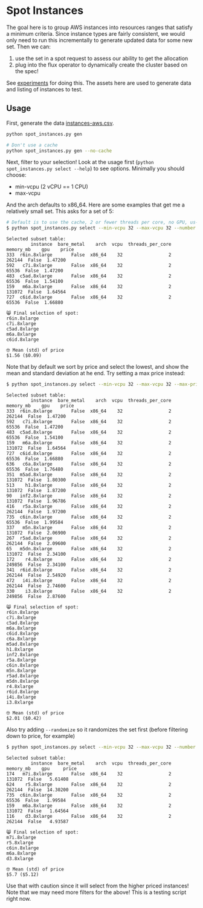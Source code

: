 # Spot Instances

The goal here is to group AWS instances into resources ranges that satisfy a minimum criteria.
Since instance types are fairly consistent, we would only need to run this incrementally to generate updated
data for some new set. Then we can:

1. use the set in a spot request to assess our ability to get the allocation
2. plug into the flux operator to dynamically create the cluster based on the spec!

See [experiments](experiments) for doing this. The assets here are used to generate data and listing
of instances to test.


## Usage

First, generate the data [instances-aws.csv](instances-aws.csv).

```bash
python spot_instances.py gen

# Don't use a cache
python spot_instances.py gen --no-cache
```

Next, filter to your selection! Look at the usage first (`python spot_instances.py select --help`) to see options. Minimally you should choose:

 - min-vcpu (2 vCPU == 1 CPU)
 - max-vcpu

And the arch defaults to x86_64. Here are some examples that get me a relatively small set. This asks for a set of 5:

```bash
# Default is to use the cache, 2 or fewer threads per core, no GPU, us-east-1
$ python spot_instances.py select --min-vcpu 32 --max-vcpu 32 --number 5
```
```console
Selected subset table:
         instance  bare_metal    arch  vcpu  threads_per_core  memory_mb    gpu    price
333  r6in.8xlarge       False  x86_64    32                 2     262144  False  1.47200
592   c7i.8xlarge       False  x86_64    32                 2      65536  False  1.47200
483  c5ad.8xlarge       False  x86_64    32                 2      65536  False  1.54100
159   m6a.8xlarge       False  x86_64    32                 2     131072  False  1.64564
727  c6id.8xlarge       False  x86_64    32                 2      65536  False  1.66880

😸️ Final selection of spot:
r6in.8xlarge
c7i.8xlarge
c5ad.8xlarge
m6a.8xlarge
c6id.8xlarge

🤓️ Mean (std) of price
$1.56 ($0.09)
```

Note that by default we sort by price and select the lowest, and show the mean and standard deviation at he end.
Try setting a max price instead:

```bash
$ python spot_instances.py select --min-vcpu 32 --max-vcpu 32 --max-price 3
```
```console
Selected subset table:
         instance  bare_metal    arch  vcpu  threads_per_core  memory_mb    gpu    price
333  r6in.8xlarge       False  x86_64    32                 2     262144  False  1.47200
592   c7i.8xlarge       False  x86_64    32                 2      65536  False  1.47200
483  c5ad.8xlarge       False  x86_64    32                 2      65536  False  1.54100
159   m6a.8xlarge       False  x86_64    32                 2     131072  False  1.64564
727  c6id.8xlarge       False  x86_64    32                 2      65536  False  1.66880
636   c6a.8xlarge       False  x86_64    32                 2      65536  False  1.76480
351  m5ad.8xlarge       False  x86_64    32                 2     131072  False  1.80300
513    h1.8xlarge       False  x86_64    32                 2     131072  False  1.87200
90   inf2.8xlarge       False  x86_64    32                 2     131072  False  1.96786
416   r5a.8xlarge       False  x86_64    32                 2     262144  False  1.97200
735  c6in.8xlarge       False  x86_64    32                 2      65536  False  1.99584
337   m5n.8xlarge       False  x86_64    32                 2     131072  False  2.06900
267  r5ad.8xlarge       False  x86_64    32                 2     262144  False  2.09600
65   m5dn.8xlarge       False  x86_64    32                 2     131072  False  2.34100
172    r4.8xlarge       False  x86_64    32                 2     249856  False  2.34100
341  r6id.8xlarge       False  x86_64    32                 2     262144  False  2.54920
472   i4i.8xlarge       False  x86_64    32                 2     262144  False  2.74600
330    i3.8xlarge       False  x86_64    32                 2     249856  False  2.87600

😸️ Final selection of spot:
r6in.8xlarge
c7i.8xlarge
c5ad.8xlarge
m6a.8xlarge
c6id.8xlarge
c6a.8xlarge
m5ad.8xlarge
h1.8xlarge
inf2.8xlarge
r5a.8xlarge
c6in.8xlarge
m5n.8xlarge
r5ad.8xlarge
m5dn.8xlarge
r4.8xlarge
r6id.8xlarge
i4i.8xlarge
i3.8xlarge

🤓️ Mean (std) of price
$2.01 ($0.42)
```

Also try adding `--randomize` so it randomizes the set first (before filtering down to price, for example)

```bash
$ python spot_instances.py select --min-vcpu 32 --max-vcpu 32 --number 5 --randomize
```
```console
Selected subset table:
         instance  bare_metal    arch  vcpu  threads_per_core  memory_mb    gpu     price
174   m7i.8xlarge       False  x86_64    32                 2     131072  False   5.61408
624    r5.8xlarge       False  x86_64    32                 2     262144  False  14.30200
735  c6in.8xlarge       False  x86_64    32                 2      65536  False   1.99584
159   m6a.8xlarge       False  x86_64    32                 2     131072  False   1.64564
116    d3.8xlarge       False  x86_64    32                 2     262144  False   4.93587

😸️ Final selection of spot:
m7i.8xlarge
r5.8xlarge
c6in.8xlarge
m6a.8xlarge
d3.8xlarge

🤓️ Mean (std) of price
$5.7 ($5.12)
```

Use that with caution since it will select from the higher priced instances!
Note that we may need more filters for the above! This is a testing script right now.
